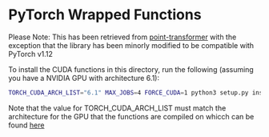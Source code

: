 # PyTorch Wrapped Functions

Please Note:
This has been retrieved from [point-transformer](https://github.com/POSTECH-CVLab/point-transformer) with the exception that the library has been minorly modified to be compatible with PyTorch v1.12

To install the CUDA functions in this directory, run the following (assuming you have a NVIDIA GPU with architecture 6.1):

```bash
TORCH_CUDA_ARCH_LIST="6.1" MAX_JOBS=4 FORCE_CUDA=1 python3 setup.py install
```

Note that the value for TORCH_CUDA_ARCH_LIST must match the architecture for the GPU that the functions are compiled on whicch can be found [here](https://developer.nvidia.com/cuda-gpus#compute)
